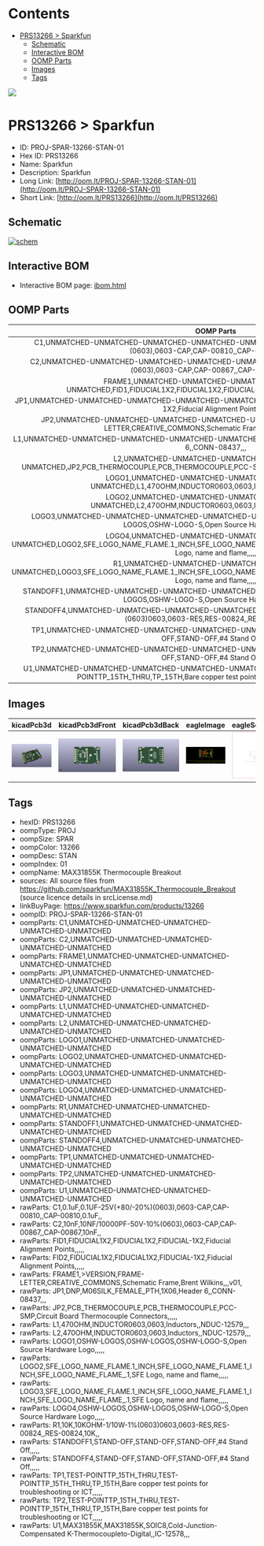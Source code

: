 



Contents
========

* [PRS13266 > Sparkfun](#prs13266--sparkfun)
	* [Schematic](#schematic)
	* [Interactive BOM](#interactive-bom)
	* [OOMP Parts](#oomp-parts)
	* [Images](#images)
	* [Tags](#tags)
  
![][im]
# PRS13266 > Sparkfun

- ID: PROJ-SPAR-13266-STAN-01
- Hex ID: PRS13266
- Name: Sparkfun
- Description: Sparkfun
- Long Link: [http://oom.lt/PROJ-SPAR-13266-STAN-01](http://oom.lt/PROJ-SPAR-13266-STAN-01)
- Short Link: [http://oom.lt/PRS13266](http://oom.lt/PRS13266)

## Schematic
  
[![schem](eagleSchemImage.png)](eagleSchemImage.png)
## Interactive BOM

- Interactive BOM page: [ibom.html](https://htmlpreview.github.io/?https://github.com/oomlout/oomlout_OOMP_projects/blob/main/PROJ-SPAR-13266-STAN-01/kicad/bom/ibom.html)

## OOMP Parts
  

|OOMP Parts|
| :---: |
|C1,UNMATCHED-UNMATCHED-UNMATCHED-UNMATCHED-UNMATCHED,C1,0.1uF,0.1UF-25V(+80/-20%)(0603),0603-CAP,CAP-00810,,CAP-00810,0.1uF,,|
|C2,UNMATCHED-UNMATCHED-UNMATCHED-UNMATCHED-UNMATCHED,C2,10nF,10NF/10000PF-50V-10%(0603),0603-CAP,CAP-00867,,CAP-00867,10nF,,|
|FRAME1,UNMATCHED-UNMATCHED-UNMATCHED-UNMATCHED-UNMATCHED,FID1,FIDUCIAL1X2,FIDUCIAL1X2,FIDUCIAL-1X2,Fiducial Alignment Points,,,,,|
|JP1,UNMATCHED-UNMATCHED-UNMATCHED-UNMATCHED-UNMATCHED,FID2,FIDUCIAL1X2,FIDUCIAL1X2,FIDUCIAL-1X2,Fiducial Alignment Points,,,,,|
|JP2,UNMATCHED-UNMATCHED-UNMATCHED-UNMATCHED-UNMATCHED,FRAME1,>VERSION,FRAME-LETTER,CREATIVE_COMMONS,Schematic Frame,Brent Wilkins,,,v01,|
|L1,UNMATCHED-UNMATCHED-UNMATCHED-UNMATCHED-UNMATCHED,JP1,DNP,M06SILK_FEMALE_PTH,1X06,Header 6,,CONN-08437,,,|
|L2,UNMATCHED-UNMATCHED-UNMATCHED-UNMATCHED-UNMATCHED,JP2,PCB_THERMOCOUPLE,PCB_THERMOCOUPLE,PCC-SMP,Circuit Board Thermocouple Connectors,,,,,|
|LOGO1,UNMATCHED-UNMATCHED-UNMATCHED-UNMATCHED-UNMATCHED,L1,470OHM,INDUCTOR0603,0603,Inductors,,NDUC-12579,,,|
|LOGO2,UNMATCHED-UNMATCHED-UNMATCHED-UNMATCHED-UNMATCHED,L2,470OHM,INDUCTOR0603,0603,Inductors,,NDUC-12579,,,|
|LOGO3,UNMATCHED-UNMATCHED-UNMATCHED-UNMATCHED-UNMATCHED,LOGO1,OSHW-LOGOS,OSHW-LOGOS,OSHW-LOGO-S,Open Source Hardware Logo,,,,,|
|LOGO4,UNMATCHED-UNMATCHED-UNMATCHED-UNMATCHED-UNMATCHED,LOGO2,SFE_LOGO_NAME_FLAME.1_INCH,SFE_LOGO_NAME_FLAME.1_INCH,SFE_LOGO_NAME_FLAME_.1,SFE Logo, name and flame,,,,,|
|R1,UNMATCHED-UNMATCHED-UNMATCHED-UNMATCHED-UNMATCHED,LOGO3,SFE_LOGO_NAME_FLAME.1_INCH,SFE_LOGO_NAME_FLAME.1_INCH,SFE_LOGO_NAME_FLAME_.1,SFE Logo, name and flame,,,,,|
|STANDOFF1,UNMATCHED-UNMATCHED-UNMATCHED-UNMATCHED-UNMATCHED,LOGO4,OSHW-LOGOS,OSHW-LOGOS,OSHW-LOGO-S,Open Source Hardware Logo,,,,,|
|STANDOFF4,UNMATCHED-UNMATCHED-UNMATCHED-UNMATCHED-UNMATCHED,R1,10K,10KOHM-1/10W-1%(0603)0603,0603-RES,RES-00824,,RES-00824,10K,,|
|TP1,UNMATCHED-UNMATCHED-UNMATCHED-UNMATCHED-UNMATCHED,STANDOFF1,STAND-OFF,STAND-OFF,STAND-OFF,#4 Stand Off,,,,,|
|TP2,UNMATCHED-UNMATCHED-UNMATCHED-UNMATCHED-UNMATCHED,STANDOFF4,STAND-OFF,STAND-OFF,STAND-OFF,#4 Stand Off,,,,,|
|U1,UNMATCHED-UNMATCHED-UNMATCHED-UNMATCHED-UNMATCHED,TP1,TEST-POINTTP_15TH_THRU,TEST-POINTTP_15TH_THRU,TP_15TH,Bare copper test points for troubleshooting or ICT,,,,,|

## Images
  
  

|kicadPcb3d|kicadPcb3dFront|kicadPcb3dBack|eagleImage|eagleSchemImage|
| :---: | :---: | :---: | :---: | :---: |
|[![kicadPcb3d](kicadPcb3d_140.png)](kicadPcb3d.png)|[![kicadPcb3dFront](kicadPcb3dFront_140.png)](kicadPcb3dFront.png)|[![kicadPcb3dBack](kicadPcb3dBack_140.png)](kicadPcb3dBack.png)|[![eagleImage](eagleImage_140.png)](eagleImage.png)|[![eagleSchemImage](eagleSchemImage_140.png)](eagleSchemImage.png)|

## Tags

- hexID: PRS13266
- oompType: PROJ
- oompSize: SPAR
- oompColor: 13266
- oompDesc: STAN
- oompIndex: 01
- oompName: MAX31855K Thermocouple Breakout
- sources: All source files from https://github.com/sparkfun/MAX31855K_Thermocouple_Breakout (source licence details in srcLicense.md)
- linkBuyPage: https://www.sparkfun.com/products/13266
- oompID: PROJ-SPAR-13266-STAN-01
- oompParts: C1,UNMATCHED-UNMATCHED-UNMATCHED-UNMATCHED-UNMATCHED
- oompParts: C2,UNMATCHED-UNMATCHED-UNMATCHED-UNMATCHED-UNMATCHED
- oompParts: FRAME1,UNMATCHED-UNMATCHED-UNMATCHED-UNMATCHED-UNMATCHED
- oompParts: JP1,UNMATCHED-UNMATCHED-UNMATCHED-UNMATCHED-UNMATCHED
- oompParts: JP2,UNMATCHED-UNMATCHED-UNMATCHED-UNMATCHED-UNMATCHED
- oompParts: L1,UNMATCHED-UNMATCHED-UNMATCHED-UNMATCHED-UNMATCHED
- oompParts: L2,UNMATCHED-UNMATCHED-UNMATCHED-UNMATCHED-UNMATCHED
- oompParts: LOGO1,UNMATCHED-UNMATCHED-UNMATCHED-UNMATCHED-UNMATCHED
- oompParts: LOGO2,UNMATCHED-UNMATCHED-UNMATCHED-UNMATCHED-UNMATCHED
- oompParts: LOGO3,UNMATCHED-UNMATCHED-UNMATCHED-UNMATCHED-UNMATCHED
- oompParts: LOGO4,UNMATCHED-UNMATCHED-UNMATCHED-UNMATCHED-UNMATCHED
- oompParts: R1,UNMATCHED-UNMATCHED-UNMATCHED-UNMATCHED-UNMATCHED
- oompParts: STANDOFF1,UNMATCHED-UNMATCHED-UNMATCHED-UNMATCHED-UNMATCHED
- oompParts: STANDOFF4,UNMATCHED-UNMATCHED-UNMATCHED-UNMATCHED-UNMATCHED
- oompParts: TP1,UNMATCHED-UNMATCHED-UNMATCHED-UNMATCHED-UNMATCHED
- oompParts: TP2,UNMATCHED-UNMATCHED-UNMATCHED-UNMATCHED-UNMATCHED
- oompParts: U1,UNMATCHED-UNMATCHED-UNMATCHED-UNMATCHED-UNMATCHED
- rawParts: C1,0.1uF,0.1UF-25V(+80/-20%)(0603),0603-CAP,CAP-00810,,CAP-00810,0.1uF,,
- rawParts: C2,10nF,10NF/10000PF-50V-10%(0603),0603-CAP,CAP-00867,,CAP-00867,10nF,,
- rawParts: FID1,FIDUCIAL1X2,FIDUCIAL1X2,FIDUCIAL-1X2,Fiducial Alignment Points,,,,,
- rawParts: FID2,FIDUCIAL1X2,FIDUCIAL1X2,FIDUCIAL-1X2,Fiducial Alignment Points,,,,,
- rawParts: FRAME1,>VERSION,FRAME-LETTER,CREATIVE_COMMONS,Schematic Frame,Brent Wilkins,,,v01,
- rawParts: JP1,DNP,M06SILK_FEMALE_PTH,1X06,Header 6,,CONN-08437,,,
- rawParts: JP2,PCB_THERMOCOUPLE,PCB_THERMOCOUPLE,PCC-SMP,Circuit Board Thermocouple Connectors,,,,,
- rawParts: L1,470OHM,INDUCTOR0603,0603,Inductors,,NDUC-12579,,,
- rawParts: L2,470OHM,INDUCTOR0603,0603,Inductors,,NDUC-12579,,,
- rawParts: LOGO1,OSHW-LOGOS,OSHW-LOGOS,OSHW-LOGO-S,Open Source Hardware Logo,,,,,
- rawParts: LOGO2,SFE_LOGO_NAME_FLAME.1_INCH,SFE_LOGO_NAME_FLAME.1_INCH,SFE_LOGO_NAME_FLAME_.1,SFE Logo, name and flame,,,,,
- rawParts: LOGO3,SFE_LOGO_NAME_FLAME.1_INCH,SFE_LOGO_NAME_FLAME.1_INCH,SFE_LOGO_NAME_FLAME_.1,SFE Logo, name and flame,,,,,
- rawParts: LOGO4,OSHW-LOGOS,OSHW-LOGOS,OSHW-LOGO-S,Open Source Hardware Logo,,,,,
- rawParts: R1,10K,10KOHM-1/10W-1%(0603)0603,0603-RES,RES-00824,,RES-00824,10K,,
- rawParts: STANDOFF1,STAND-OFF,STAND-OFF,STAND-OFF,#4 Stand Off,,,,,
- rawParts: STANDOFF4,STAND-OFF,STAND-OFF,STAND-OFF,#4 Stand Off,,,,,
- rawParts: TP1,TEST-POINTTP_15TH_THRU,TEST-POINTTP_15TH_THRU,TP_15TH,Bare copper test points for troubleshooting or ICT,,,,,
- rawParts: TP2,TEST-POINTTP_15TH_THRU,TEST-POINTTP_15TH_THRU,TP_15TH,Bare copper test points for troubleshooting or ICT,,,,,
- rawParts: U1,MAX31855K,MAX31855K,SOIC8,Cold-Junction-Compensated K-Thermocoupleto-Digital,,IC-12578,,,



[im]: kicadPcb3d_450.png
